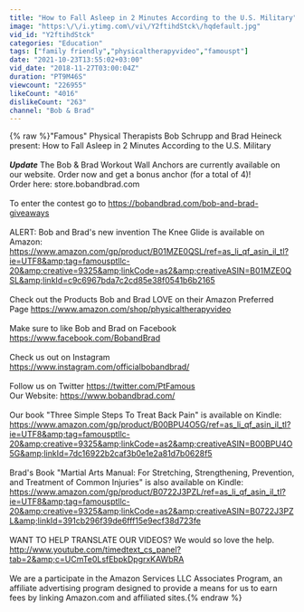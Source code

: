 ```yaml
---
title: "How to Fall Asleep in 2 Minutes According to the U.S. Military"
image: "https:\/\/i.ytimg.com\/vi\/Y2ftihdStck\/hqdefault.jpg"
vid_id: "Y2ftihdStck"
categories: "Education"
tags: ["family friendly","physicaltherapyvideo","famouspt"]
date: "2021-10-23T13:55:02+03:00"
vid_date: "2018-11-27T03:00:04Z"
duration: "PT9M46S"
viewcount: "226955"
likeCount: "4016"
dislikeCount: "263"
channel: "Bob & Brad"
---
```

{% raw %}&quot;Famous&quot; Physical Therapists Bob Schrupp and Brad Heineck present: How to Fall Asleep in 2 Minutes According to the U.S. Military<br /><br />***Update*** The Bob &amp; Brad Workout Wall Anchors are currently available on our website. Order now and get a bonus anchor (for a total of 4)! <br />Order here: store.bobandbrad.com<br /><br />To enter the contest go to <a rel="nofollow" target="blank" href="https://bobandbrad.com/bob-and-brad-giveaways">https://bobandbrad.com/bob-and-brad-giveaways</a><br /><br />ALERT: Bob and Brad's new invention The Knee Glide is available on Amazon:<br /><a rel="nofollow" target="blank" href="https://www.amazon.com/gp/product/B01MZE0QSL/ref=as_li_qf_asin_il_tl?ie=UTF8&amp;tag=famousptllc-20&amp;creative=9325&amp;linkCode=as2&amp;creativeASIN=B01MZE0QSL&amp;linkId=c9c6967bda7c2cd85e38f0541b6b2165">https://www.amazon.com/gp/product/B01MZE0QSL/ref=as_li_qf_asin_il_tl?ie=UTF8&amp;tag=famousptllc-20&amp;creative=9325&amp;linkCode=as2&amp;creativeASIN=B01MZE0QSL&amp;linkId=c9c6967bda7c2cd85e38f0541b6b2165</a><br /><br />Check out the Products Bob and Brad LOVE on their Amazon Preferred Page <a rel="nofollow" target="blank" href="https://www.amazon.com/shop/physicaltherapyvideo">https://www.amazon.com/shop/physicaltherapyvideo</a> <br /><br />Make sure to like Bob and Brad on Facebook <a rel="nofollow" target="blank" href="https://www.facebook.com/BobandBrad">https://www.facebook.com/BobandBrad</a><br /><br />Check us out on Instagram <br /><a rel="nofollow" target="blank" href="https://www.instagram.com/officialbobandbrad/">https://www.instagram.com/officialbobandbrad/</a><br /><br />Follow us on Twitter <a rel="nofollow" target="blank" href="https://twitter.com/PtFamous">https://twitter.com/PtFamous</a><br />Our Website: <a rel="nofollow" target="blank" href="https://www.bobandbrad.com/">https://www.bobandbrad.com/</a><br /><br />Our book &quot;Three Simple Steps To Treat Back Pain&quot; is available on Kindle:<br /><a rel="nofollow" target="blank" href="https://www.amazon.com/gp/product/B00BPU4O5G/ref=as_li_qf_asin_il_tl?ie=UTF8&amp;tag=famousptllc-20&amp;creative=9325&amp;linkCode=as2&amp;creativeASIN=B00BPU4O5G&amp;linkId=7dc16922b2caf3b0e1e2a81d7b0628f5">https://www.amazon.com/gp/product/B00BPU4O5G/ref=as_li_qf_asin_il_tl?ie=UTF8&amp;tag=famousptllc-20&amp;creative=9325&amp;linkCode=as2&amp;creativeASIN=B00BPU4O5G&amp;linkId=7dc16922b2caf3b0e1e2a81d7b0628f5</a><br /><br />Brad's Book &quot;Martial Arts Manual: For Stretching, Strengthening, Prevention, and Treatment of Common Injuries&quot; is also available on Kindle:<br /><a rel="nofollow" target="blank" href="https://www.amazon.com/gp/product/B0722J3PZL/ref=as_li_qf_asin_il_tl?ie=UTF8&amp;tag=famousptllc-20&amp;creative=9325&amp;linkCode=as2&amp;creativeASIN=B0722J3PZL&amp;linkId=391cb296f39de6fff15e9ecf38d723fe">https://www.amazon.com/gp/product/B0722J3PZL/ref=as_li_qf_asin_il_tl?ie=UTF8&amp;tag=famousptllc-20&amp;creative=9325&amp;linkCode=as2&amp;creativeASIN=B0722J3PZL&amp;linkId=391cb296f39de6fff15e9ecf38d723fe</a><br /><br />WANT TO HELP TRANSLATE OUR VIDEOS? We would so love the help. <a rel="nofollow" target="blank" href="http://www.youtube.com/timedtext_cs_panel?tab=2&amp;c=UCmTe0LsfEbpkDpgrxKAWbRA">http://www.youtube.com/timedtext_cs_panel?tab=2&amp;c=UCmTe0LsfEbpkDpgrxKAWbRA</a> <br /><br />We are a participate in the Amazon Services LLC Associates Program, an affiliate advertising program designed to provide a means for us to earn fees by linking Amazon.com and affiliated sites.{% endraw %}
